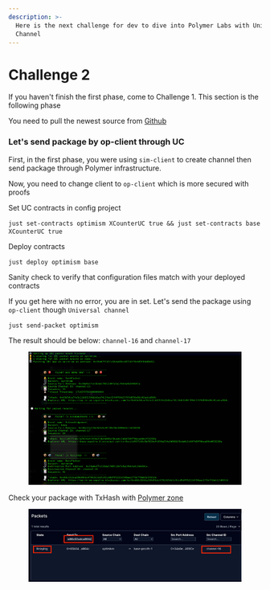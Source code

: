 ```yaml
---
description: >-
  Here is the next challenge for dev to dive into Polymer Labs with Universal
  Channel
---
```


# Challenge 2

If you haven't finish the first phase, come to Challenge 1. This section is the following phase

You need to pull the newest source from [Github](https://github.com/open-ibc/ibc-app-solidity-template/tree/main)

### Let's send package by op-client through UC <a href="#lets-send-package-by-op-client-through-uc" id="lets-send-package-by-op-client-through-uc"></a>

First, in the first phase, you were using `sim-client` to create channel then send package through Polymer infrastructure.

Now, you need to change client to `op-client` which is more secured with proofs

Set UC contracts in config project

```
just set-contracts optimism XCounterUC true && just set-contracts base XCounterUC true
```

Deploy contracts

```
just deploy optimism base
```

Sanity check to verify that configuration files match with your deployed contracts

If you get here with no error, you are in set. Let's send the package using `op-client` though `Universal channel`

```
just send-packet optimism
```

The result should be below: `channel-16` and `channel-17`

<figure><img src="../.gitbook/assets/image (13).png" alt=""><figcaption></figcaption></figure>

Check your package with TxHash with [Polymer zone](https://sepolia.polymer.zone/packets)

<figure><img src="../.gitbook/assets/image (14).png" alt=""><figcaption></figcaption></figure>
